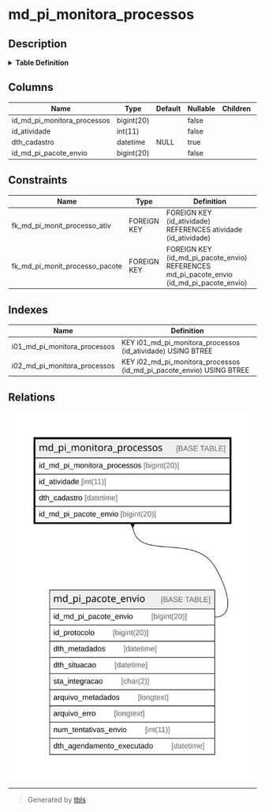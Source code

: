 # md_pi_monitora_processos

## Description

<details>
<summary><strong>Table Definition</strong></summary>

```sql
CREATE TABLE `md_pi_monitora_processos` (
  `id_md_pi_monitora_processos` bigint(20) NOT NULL,
  `id_atividade` int(11) NOT NULL,
  `dth_cadastro` datetime DEFAULT NULL,
  `id_md_pi_pacote_envio` bigint(20) NOT NULL,
  KEY `i01_md_pi_monitora_processos` (`id_atividade`),
  KEY `i02_md_pi_monitora_processos` (`id_md_pi_pacote_envio`),
  CONSTRAINT `fk_md_pi_monit_processo_ativ` FOREIGN KEY (`id_atividade`) REFERENCES `atividade` (`id_atividade`),
  CONSTRAINT `fk_md_pi_monit_processo_pacote` FOREIGN KEY (`id_md_pi_pacote_envio`) REFERENCES `md_pi_pacote_envio` (`id_md_pi_pacote_envio`)
) ENGINE=InnoDB DEFAULT CHARSET=latin1 COLLATE=latin1_swedish_ci
```

</details>

## Columns

| Name | Type | Default | Nullable | Children | Parents | Comment |
| ---- | ---- | ------- | -------- | -------- | ------- | ------- |
| id_md_pi_monitora_processos | bigint(20) |  | false |  |  |  |
| id_atividade | int(11) |  | false |  |  |  |
| dth_cadastro | datetime | NULL | true |  |  |  |
| id_md_pi_pacote_envio | bigint(20) |  | false |  | [md_pi_pacote_envio](md_pi_pacote_envio.md) |  |

## Constraints

| Name | Type | Definition |
| ---- | ---- | ---------- |
| fk_md_pi_monit_processo_ativ | FOREIGN KEY | FOREIGN KEY (id_atividade) REFERENCES atividade (id_atividade) |
| fk_md_pi_monit_processo_pacote | FOREIGN KEY | FOREIGN KEY (id_md_pi_pacote_envio) REFERENCES md_pi_pacote_envio (id_md_pi_pacote_envio) |

## Indexes

| Name | Definition |
| ---- | ---------- |
| i01_md_pi_monitora_processos | KEY i01_md_pi_monitora_processos (id_atividade) USING BTREE |
| i02_md_pi_monitora_processos | KEY i02_md_pi_monitora_processos (id_md_pi_pacote_envio) USING BTREE |

## Relations

![er](md_pi_monitora_processos.svg)

---

> Generated by [tbls](https://github.com/k1LoW/tbls)
